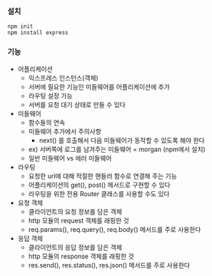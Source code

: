 
### 설치
```
npm init
npm install express
```
### 기능
- 어플리케이션
	- 익스프레스 인스턴스(객체)
	- 서버에 필요한 기능인 미들웨어를 어플리케이션에 추가
	- 라우팅 설정 가능
	- 서버를 요청 대기 상태로 만들 수 있다
- 미들웨어
	- 함수들의 연속
	- 미들웨어 추가에서 주의사항
		- next() 를 호출해서 다음 미들웨어가 동작할 수 있도록 해야 한다
	- ex) 서버쪽에 로그를 남겨주는 미들웨어 = morgan (npm에서 설치)
	- 일반 미들웨어 vs 에러 미들웨어
- 라우팅
	- 요청한 url에 대해 적절한 핸들러 함수로 연결해 주는 기능
	- 어플리케이션의 get(), post() 메서드로 구현할 수 있다
	- 라우팅을 위한 전용 Router 클래스를 사용할 수도 있다
- 요청 객체
	- 클라이언트의 요청 정보를 담은 객체
	- http 모듈의 request 객체를 래핑한 것
	- req.params(), req.query(), req.body() 메서드를 주로 사용한다
- 응답 객체
	- 클라이언트의 응답 정보를 담은 객체
	- http 모듈의 response 객체를 래핑한 것
	- res.send(), res.status(), res.json() 메서드를 주로 사용한다